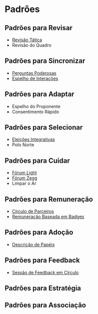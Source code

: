 # Padrões

## Padrões para Revisar

* [Revisão Tática](revisao-tatica.md)
* Revisão do Quadro

## Padrões para Sincronizar
- [Perguntas Poderosas](#perguntas-poderosas.md)
- [Espelho de Interações](#espelho-de-interacoes.md)

## Padrões para Adaptar

* Espelho do Proponente
* Consentimento Rápido

## Padrões para Selecionar

* [Eleições Integrativas](eleicoes-integrativas.md)
* Polo Norte

## Padrões para Cuidar

* [Fórum Light](forum-light.md)
* [Fórum Zegg](forum-zegg.md)
* Limpar o Ar

## Padrões para Remuneração

* [Círculo de Parceiros](circulo-de-parceiros.md)
* [Remuneração Baseada em Badges](remuneracao-baseada-em-badges.md)

## Padrões para Adoção

* [Descrição de Papéis](descricao-de-papeis.md)

## Padrões para Feedback

* [Sessão de Feedback em Círculo](sessao-de-feedback-em-circulo.md)

## Padrões para Estratégia

## Padrões para Associação
